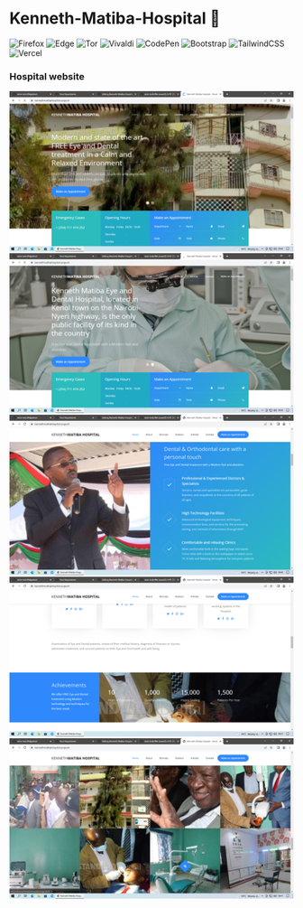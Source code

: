 # Kenneth-Matiba-Hospital 🏥
![Firefox](https://img.shields.io/badge/Firefox-FF7139?style=for-the-badge&logo=Firefox-Browser&logoColor=white) ![Edge](https://img.shields.io/badge/Edge-0078D7?style=for-the-badge&logo=Microsoft-edge&logoColor=white) ![Tor](https://img.shields.io/badge/Tor-7D4698?style=for-the-badge&logo=Tor-Browser&logoColor=white) ![Vivaldi](https://img.shields.io/badge/Vivaldi-EF3939?style=for-the-badge&logo=Vivaldi&logoColor=white) ![CodePen](https://img.shields.io/badge/Codepen-000000?style=for-the-badge&logo=codepen&logoColor=white) ![Bootstrap](https://img.shields.io/badge/bootstrap-%23563D7C.svg?style=for-the-badge&logo=bootstrap&logoColor=white) ![TailwindCSS](https://img.shields.io/badge/tailwindcss-%2338B2AC.svg?style=for-the-badge&logo=tailwind-css&logoColor=white) ![Vercel](https://img.shields.io/badge/vercel-%23000000.svg?style=for-the-badge&logo=vercel&logoColor=white)

### Hospital website

![This is an image](Screenshot%20(1).png)
![This is an image](Screenshot%20(2).png)
![This is an image](Screenshot%20(3).png)
![This is an image](Screenshot%20(4).png)
![This is an image](Screenshot%20(5).png)
